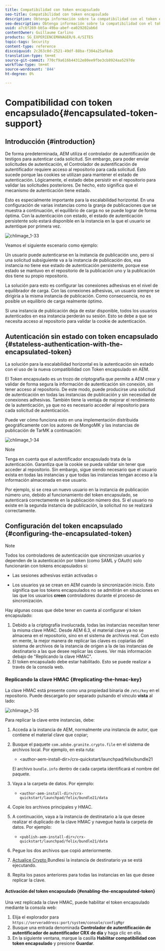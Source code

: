 ```yaml
---
title: Compatibilidad con token encapsulado
seo-title: Compatibilidad con token encapsulado
description: Obtenga información sobre la compatibilidad con el token encapsulado en AEM.
seo-description: Obtenga información sobre la compatibilidad con el token encapsulado en AEM.
uuid: a7c6f269-bb5a-49ba-abef-ea029202ab6d
contentOwner: Guillaume Carlino
products: SG_EXPERIENCEMANAGER/6.4/SITES
topic-tags: Security
content-type: reference
discoiquuid: 2c263c0d-2521-49df-88ba-f304a25af8ab
translation-type: tm+mt
source-git-commit: 770cf9a616b44312e80ee9fbe3cb8924aa5297de
workflow-type: tm+mt
source-wordcount: '844'
ht-degree: 0%

---
```



# Compatibilidad con token encapsulado{#encapsulated-token-support}

## Introducción {#introduction}

De forma predeterminada, AEM utiliza el controlador de autentificación de testigos para autenticar cada solicitud. Sin embargo, para poder enviar solicitudes de autenticación, el Controlador de autentificación de autentificador requiere acceso al repositorio para cada solicitud. Esto sucede porque las cookies se utilizan para mantener el estado de autenticación. Lógicamente, el estado debe persistir en el repositorio para validar las solicitudes posteriores. De hecho, esto significa que el mecanismo de autenticación tiene estado.

Esto es especialmente importante para la escalabilidad horizontal. En una configuración de varias instancias como la granja de publicaciones que se muestra a continuación, el equilibrio de carga no se puede lograr de forma óptima. Con la autenticación con estado, el estado de autenticación persistente solo estará disponible en la instancia en la que el usuario se autentique por primera vez.

![chlimage_1-33](assets/chlimage_1-33.png)

Veamos el siguiente escenario como ejemplo:

Un usuario puede autenticarse en la instancia de publicación uno, pero si una solicitud subsiguiente va a la instancia de publicación dos, esa instancia no tiene ese estado de autenticación persistente, porque ese estado se mantuvo en el repositorio de la publicación uno y la publicación dos tiene su propio repositorio.

La solución para esto es configurar las conexiones adhesivas en el nivel de equilibrador de carga. Con las conexiones adhesivas, un usuario siempre se dirigiría a la misma instancia de publicación. Como consecuencia, no es posible un equilibrio de carga realmente óptimo.

Si una instancia de publicación deja de estar disponible, todos los usuarios autenticados en esa instancia perderán su sesión. Esto se debe a que se necesita acceso al repositorio para validar la cookie de autenticación.

## Autenticación sin estado con token encapsulado {#stateless-authentication-with-the-encapsulated-token}

La solución para la escalabilidad horizontal es la autenticación sin estado con el uso de la nueva compatibilidad con Token encapsulado en AEM.

El Token encapsulado es un trozo de criptografía que permite a AEM crear y validar de forma segura la información de autenticación sin conexión, sin tener acceso al repositorio. De este modo, puede producirse una solicitud de autenticación en todas las instancias de publicación y sin necesidad de conexiones adhesivas. También tiene la ventaja de mejorar el rendimiento de la autenticación, ya que no es necesario acceder al repositorio para cada solicitud de autenticación.

Puede ver cómo funciona esto en una implementación distribuida geográficamente con los autores de MongoMK y las instancias de publicación de TarMK a continuación:

![chlimage_1-34](assets/chlimage_1-34.png)

>[!NOTE]
>
>Tenga en cuenta que el autentificador encapsulado trata de la autenticación. Garantiza que la cookie se pueda validar sin tener que acceder al repositorio. Sin embargo, sigue siendo necesario que el usuario exista en todas las instancias y que todas las instancias tengan acceso a la información almacenada en ese usuario.
>
>Por ejemplo, si se crea un nuevo usuario en la instancia de publicación número uno, debido al funcionamiento del token encapsulado, se autenticará correctamente en la publicación número dos. Si el usuario no existe en la segunda instancia de publicación, la solicitud no se realizará correctamente.


## Configuración del token encapsulado {#configuring-the-encapsulated-token}

>[!NOTE]
>Todos los controladores de autenticación que sincronizan usuarios y dependen de la autenticación por token (como SAML y OAuth) solo funcionarán con tokens encapsulados si:
>
>* Las sesiones adhesivas están activadas o
   >
   >
* Los usuarios ya se crean en AEM cuando la sincronización inicio. Esto significa que los tokens encapsulados no se admitirán en situaciones en las que los usuarios **creen** controladores durante el proceso de sincronización.


Hay algunas cosas que debe tener en cuenta al configurar el token encapsulado:

1. Debido a la criptografía involucrada, todas las instancias necesitan tener la misma clave HMAC. Desde AEM 6.3, el material clave ya no se almacena en el repositorio, sino en el sistema de archivos real. Con esto en mente, la mejor manera de replicar las claves es copiarlas del sistema de archivos de la instancia de origen a la de las instancias de destinatario a las que desee replicar las claves. Ver más información debajo de &quot;Replicando la clave HMAC&quot;.
1. El token encapsulado debe estar habilitado. Esto se puede realizar a través de la consola web.

### Replicando la clave HMAC {#replicating-the-hmac-key}

La clave HMAC está presente como una propiedad binaria de `/etc/key` en el repositorio. Puede descargarlo por separado pulsando el vínculo **vista** al lado:

![chlimage_1-35](assets/chlimage_1-35.png)

Para replicar la clave entre instancias, debe:

1. Acceda a la instancia de AEM, normalmente una instancia de autor, que contiene el material clave que copiar;
1. Busque el paquete `com.adobe.granite.crypto.file` en el sistema de archivos local. Por ejemplo, en esta ruta:

   * &lt;author-aem-install-dir>/crx-quickstart/launchpad/felix/bundle21

   El archivo `bundle.info` dentro de cada carpeta identificará el nombre del paquete.

1. Vaya a la carpeta de datos. Por ejemplo:

   * `<author-aem-install-dir>/crx-quickstart/launchpad/felix/bundle21/data`

1. Copie los archivos principales y HMAC.
1. A continuación, vaya a la instancia de destinatario a la que desee realizar el duplicado de la clave HMAC y navegue hasta la carpeta de datos. Por ejemplo:

   * `<publish-aem-install-dir>/crx-quickstart/launchpad/felix/bundle21/data`

1. Pegue los dos archivos que copió anteriormente.
1. [Actualice Crypto ](/help/communities/deploy-communities.md#refresh-the-granite-crypto-bundle) Bundlesi la instancia de destinatario ya se está ejecutando.

1. Repita los pasos anteriores para todas las instancias en las que desee replicar la clave.

#### Activación del token encapsulado {#enabling-the-encapsulated-token}

Una vez replicada la clave HMAC, puede habilitar el token encapsulado mediante la consola web:

1. Elija el explorador para `https://serveraddress:port/system/console/configMgr`
1. Busque una entrada denominada **Controlador de autentificación de autentificador de autentificador CRX de día** y haga clic en ella.
1. En la siguiente ventana, marque la casilla **Habilitar compatibilidad con token encapsulado** y presione **Guardar**.

